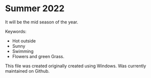 # Summer 2022

It will be the mid season of the year.

Keywords:

* Hot outside
* Sunny
* Swimming
* Flowers and green Grass.

This file was created originally created using Windows.
Was currently maintained on Github.